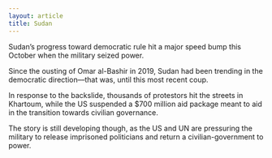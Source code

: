 ```yaml
---
layout: article
title: Sudan
---
```


Sudan’s progress toward democratic rule hit a major speed bump this October when the military seized power.

Since the ousting of Omar al-Bashir in 2019, Sudan had been trending in the democratic direction––that was, until this most recent coup.

In response to the backslide, thousands of protestors hit the streets in Khartoum, while the US suspended a $700 million aid package meant to aid in the transition towards civilian governance.

The story is still developing though, as the US and UN are pressuring the military to release imprisoned politicians and return a civilian-government to power.
